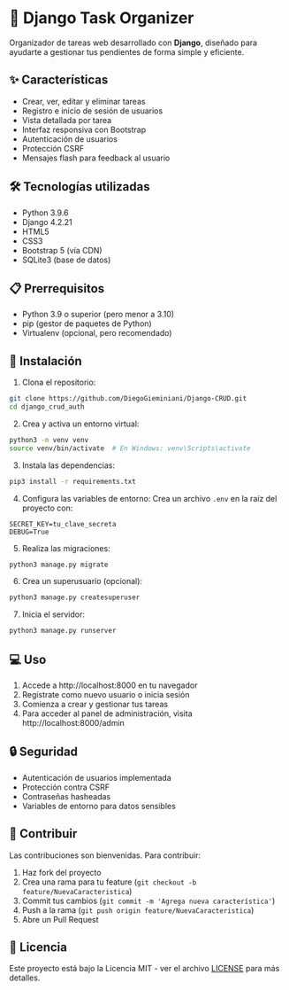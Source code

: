 # 📝 Django Task Organizer

Organizador de tareas web desarrollado con **Django**, diseñado para ayudarte a gestionar tus pendientes de forma simple y eficiente.

## ✨ Características

- Crear, ver, editar y eliminar tareas
- Registro e inicio de sesión de usuarios
- Vista detallada por tarea
- Interfaz responsiva con Bootstrap
- Autenticación de usuarios
- Protección CSRF
- Mensajes flash para feedback al usuario

## 🛠 Tecnologías utilizadas

- Python 3.9.6
- Django 4.2.21
- HTML5
- CSS3
- Bootstrap 5 (vía CDN)
- SQLite3 (base de datos)

## 📋 Prerrequisitos

- Python 3.9 o superior (pero menor a 3.10)
- pip (gestor de paquetes de Python)
- Virtualenv (opcional, pero recomendado)

## 🚀 Instalación

1. Clona el repositorio:
```bash
git clone https://github.com/DiegoGieminiani/Django-CRUD.git
cd django_crud_auth
```

2. Crea y activa un entorno virtual:
```bash
python3 -m venv venv
source venv/bin/activate  # En Windows: venv\Scripts\activate
```

3. Instala las dependencias:
```bash
pip3 install -r requirements.txt
```

4. Configura las variables de entorno:
Crea un archivo `.env` en la raíz del proyecto con:
```
SECRET_KEY=tu_clave_secreta
DEBUG=True
```

5. Realiza las migraciones:
```bash
python3 manage.py migrate
```

6. Crea un superusuario (opcional):
```bash
python3 manage.py createsuperuser
```

7. Inicia el servidor:
```bash
python3 manage.py runserver
```

## 💻 Uso

1. Accede a http://localhost:8000 en tu navegador
2. Regístrate como nuevo usuario o inicia sesión
3. Comienza a crear y gestionar tus tareas
4. Para acceder al panel de administración, visita http://localhost:8000/admin

## 🔒 Seguridad

- Autenticación de usuarios implementada
- Protección contra CSRF
- Contraseñas hasheadas
- Variables de entorno para datos sensibles

## 🤝 Contribuir

Las contribuciones son bienvenidas. Para contribuir:

1. Haz fork del proyecto
2. Crea una rama para tu feature (`git checkout -b feature/NuevaCaracteristica`)
3. Commit tus cambios (`git commit -m 'Agrega nueva característica'`)
4. Push a la rama (`git push origin feature/NuevaCaracteristica`)
5. Abre un Pull Request

## 📄 Licencia

Este proyecto está bajo la Licencia MIT - ver el archivo [LICENSE](LICENSE) para más detalles.

